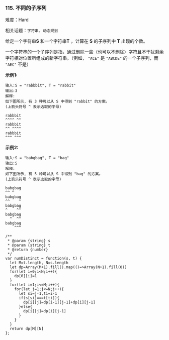 ### 115. 不同的子序列

难度：Hard

相关话题：`字符串`、`动态规划`

给定一个字符串**S** 和一个字符串**T** ，计算在 **S**  的子序列中 **T**  出现的个数。



一个字符串的一个子序列是指，通过删除一些（也可以不删除）字符且不干扰剩余字符相对位置所组成的新字符串。（例如， `"ACE"` 是 `"ABCDE"` 的一个子序列，而 `"AEC"` 不是）



**示例1:** 



```
输入:S = "rabbbit", T = "rabbit"
输出:3
解释:
如下图所示, 有 3 种可以从 S 中得到 "rabbit" 的方案。
(上箭头符号 ^ 表示选取的字母)

rabbbit
^^^^ ^^
rabbbit
^^ ^^^^
rabbbit
^^^ ^^^
```


**示例2:** 



```
输入:S = "babgbag", T = "bag"
输出:5
解释:
如下图所示, 有 5 种可以从 S 中得到 "bag" 的方案。 
(上箭头符号 ^ 表示选取的字母)

babgbag
^^ ^
babgbag
^^    ^
babgbag
^    ^^
babgbag
  ^  ^^
babgbag
    ^^^
```

```
/**
 * @param {string} s
 * @param {string} t
 * @return {number}
 */
var numDistinct = function(s, t) {
  let M=t.length, N=s.length
  let dp=Array(M+1).fill().map(()=>Array(N+1).fill(0))
  for(let i=0;i<N;i++){
    dp[0][i]=1
  }
  for(let i=1;i<=M;i++){
    for(let j=1;j<=N;j++){
      let si=j-1,ti=i-1
      if(s[si]===t[ti]){
        dp[i][j]=dp[i-1][j-1]+dp[i][j-1]
      }else{
        dp[i][j]=dp[i][j-1]
      }
    }
  }
  return dp[M][N]
};
```

